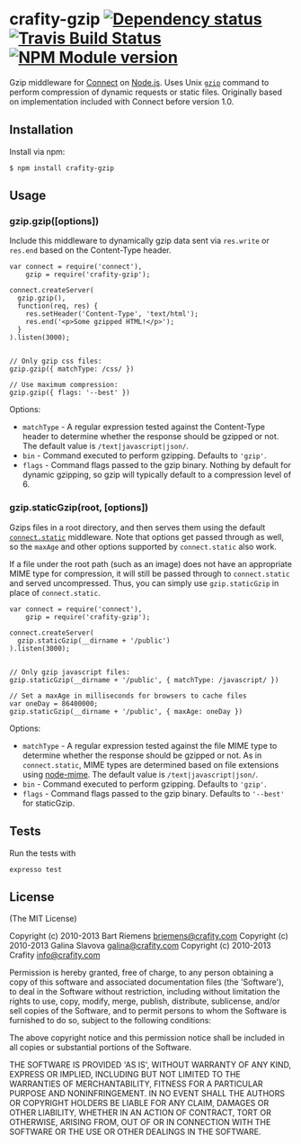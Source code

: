 # crafity-gzip [![Dependency status](https://david-dm.org/crafity/crafity-gzip.png)](https://david-dm.org/crafity/crafity-gzip) [![Travis Build Status](https://travis-ci.org/Crafity/crafity-gzip.png?branch=master)](https://travis-ci.org/Crafity/crafity-gzip) [![NPM Module version](https://badge.fury.io/js/crafity-gzip.png)](http://badge.fury.io/js/crafity-gzip)

Gzip middleware for [Connect](http://senchalabs.github.com/connect/) on [Node.js](http://nodejs.org). Uses Unix [`gzip`](http://www.freebsd.org/cgi/man.cgi?query=gzip) command to perform compression of dynamic requests or static files. Originally based on implementation included with Connect before version 1.0.


## Installation

Install via npm:

    $ npm install crafity-gzip


## Usage

### gzip.gzip([options])

Include this middleware to dynamically gzip data sent via `res.write` or `res.end` based on the Content-Type header.

    var connect = require('connect'),
        gzip = require('crafity-gzip');
    
    connect.createServer(
      gzip.gzip(),
      function(req, res) {
        res.setHeader('Content-Type', 'text/html');
        res.end('<p>Some gzipped HTML!</p>');
      }
    ).listen(3000);
    
    
    // Only gzip css files:
    gzip.gzip({ matchType: /css/ })
    
    // Use maximum compression:
    gzip.gzip({ flags: '--best' })

Options:

- `matchType` - A regular expression tested against the Content-Type header to determine whether the response should be gzipped or not. The default value is `/text|javascript|json/`.
- `bin` - Command executed to perform gzipping. Defaults to `'gzip'`.
- `flags` - Command flags passed to the gzip binary. Nothing by default for dynamic gzipping, so gzip will typically default to a compression level of 6.


### gzip.staticGzip(root, [options])

Gzips files in a root directory, and then serves them using the default [`connect.static`](http://senchalabs.github.com/connect/middleware-static.html) middleware. Note that options get passed through as well, so the `maxAge` and other options supported by `connect.static` also work.

If a file under the root path (such as an image) does not have an appropriate MIME type for compression, it will still be passed through to `connect.static` and served uncompressed. Thus, you can simply use `gzip.staticGzip` in place of `connect.static`.

    var connect = require('connect'),
        gzip = require('crafity-gzip');
    
    connect.createServer(
      gzip.staticGzip(__dirname + '/public')
    ).listen(3000);
    
    
    // Only gzip javascript files:
    gzip.staticGzip(__dirname + '/public', { matchType: /javascript/ })

    // Set a maxAge in milliseconds for browsers to cache files
    var oneDay = 86400000;
    gzip.staticGzip(__dirname + '/public', { maxAge: oneDay })

Options:

- `matchType` - A regular expression tested against the file MIME type to determine whether the response should be gzipped or not. As in `connect.static`, MIME types are determined based on file extensions using [node-mime](https://github.com/bentomas/node-mime). The default value is `/text|javascript|json/`.
- `bin` - Command executed to perform gzipping. Defaults to `'gzip'`.
- `flags` - Command flags passed to the gzip binary. Defaults to `'--best'` for staticGzip.


## Tests

Run the tests with

    expresso test


## License

(The MIT License)

Copyright (c) 2010-2013 Bart Riemens <briemens@crafity.com>
Copyright (c) 2010-2013 Galina Slavova <galina@crafity.com>
Copyright (c) 2010-2013 Crafity <info@crafity.com>

Permission is hereby granted, free of charge, to any person obtaining
a copy of this software and associated documentation files (the
'Software'), to deal in the Software without restriction, including
without limitation the rights to use, copy, modify, merge, publish,
distribute, sublicense, and/or sell copies of the Software, and to
permit persons to whom the Software is furnished to do so, subject to
the following conditions:

The above copyright notice and this permission notice shall be
included in all copies or substantial portions of the Software.

THE SOFTWARE IS PROVIDED 'AS IS', WITHOUT WARRANTY OF ANY KIND,
EXPRESS OR IMPLIED, INCLUDING BUT NOT LIMITED TO THE WARRANTIES OF
MERCHANTABILITY, FITNESS FOR A PARTICULAR PURPOSE AND NONINFRINGEMENT.
IN NO EVENT SHALL THE AUTHORS OR COPYRIGHT HOLDERS BE LIABLE FOR ANY
CLAIM, DAMAGES OR OTHER LIABILITY, WHETHER IN AN ACTION OF CONTRACT,
TORT OR OTHERWISE, ARISING FROM, OUT OF OR IN CONNECTION WITH THE
SOFTWARE OR THE USE OR OTHER DEALINGS IN THE SOFTWARE.
